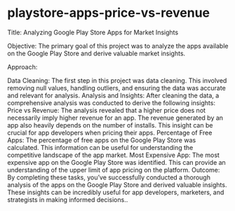 # playstore-apps-price-vs-revenue
Title: Analyzing Google Play Store Apps for Market Insights

Objective: The primary goal of this project was to analyze the apps available on the Google Play Store and derive valuable market insights.

Approach:

Data Cleaning: The first step in this project was data cleaning. This involved removing null values, handling outliers, and ensuring the data was accurate and relevant for analysis.
Analysis and Insights: After cleaning the data, a comprehensive analysis was conducted to derive the following insights:
Price vs Revenue: The analysis revealed that a higher price does not necessarily imply higher revenue for an app. The revenue generated by an app also heavily depends on the number of installs. This insight can be crucial for app developers when pricing their apps.
Percentage of Free Apps: The percentage of free apps on the Google Play Store was calculated. This information can be useful for understanding the competitive landscape of the app market.
Most Expensive App: The most expensive app on the Google Play Store was identified. This can provide an understanding of the upper limit of app pricing on the platform.
Outcome: By completing these tasks, you’ve successfully conducted a thorough analysis of the apps on the Google Play Store and derived valuable insights. These insights can be incredibly useful for app developers, marketers, and strategists in making informed decisions..

